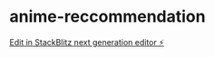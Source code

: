 # anime-reccommendation

[Edit in StackBlitz next generation editor ⚡️](https://stackblitz.com/~/github.com/CodeBLUW/anime-reccommendation)